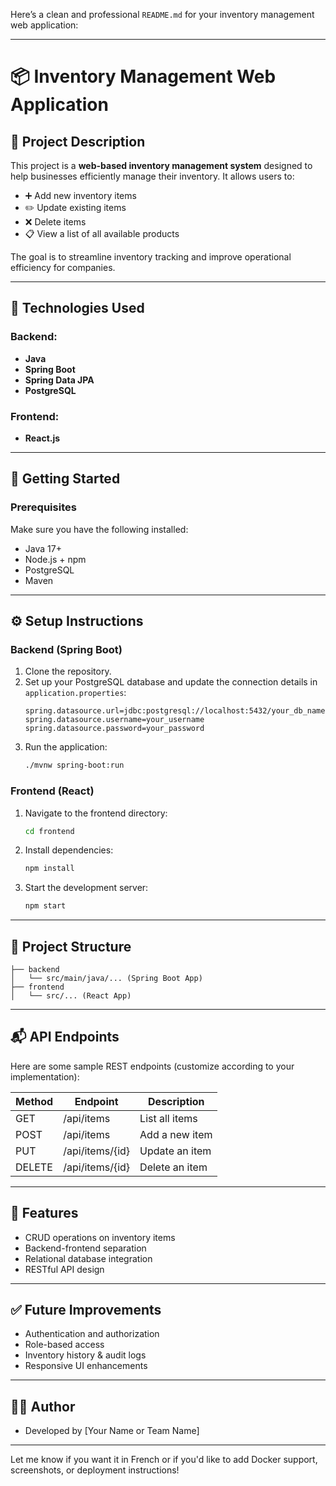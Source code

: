 Here’s a clean and professional `README.md` for your inventory management web application:

---

# 📦 Inventory Management Web Application

## 📝 Project Description

This project is a **web-based inventory management system** designed to help businesses efficiently manage their inventory. It allows users to:

- ➕ Add new inventory items  
- ✏️ Update existing items  
- ❌ Delete items  
- 📋 View a list of all available products  

The goal is to streamline inventory tracking and improve operational efficiency for companies.

---

## 🧰 Technologies Used

### Backend:
- **Java**
- **Spring Boot**
- **Spring Data JPA**
- **PostgreSQL**

### Frontend:
- **React.js**

---

## 🚀 Getting Started

### Prerequisites
Make sure you have the following installed:
- Java 17+
- Node.js + npm
- PostgreSQL
- Maven

---

## ⚙️ Setup Instructions

### Backend (Spring Boot)
1. Clone the repository.
2. Set up your PostgreSQL database and update the connection details in `application.properties`:
   ```properties
   spring.datasource.url=jdbc:postgresql://localhost:5432/your_db_name
   spring.datasource.username=your_username
   spring.datasource.password=your_password
   ```
3. Run the application:
   ```bash
   ./mvnw spring-boot:run
   ```

### Frontend (React)
1. Navigate to the frontend directory:
   ```bash
   cd frontend
   ```
2. Install dependencies:
   ```bash
   npm install
   ```
3. Start the development server:
   ```bash
   npm start
   ```

---

## 📁 Project Structure

```
├── backend
│   └── src/main/java/... (Spring Boot App)
├── frontend
│   └── src/... (React App)
```

---

## 📬 API Endpoints

Here are some sample REST endpoints (customize according to your implementation):

| Method | Endpoint            | Description             |
|--------|---------------------|-------------------------|
| GET    | /api/items          | List all items          |
| POST   | /api/items          | Add a new item          |
| PUT    | /api/items/{id}     | Update an item          |
| DELETE | /api/items/{id}     | Delete an item          |

---

## 📌 Features

- CRUD operations on inventory items
- Backend-frontend separation
- Relational database integration
- RESTful API design

---

## ✅ Future Improvements

- Authentication and authorization
- Role-based access
- Inventory history & audit logs
- Responsive UI enhancements

---

## 🧑‍💻 Author

- Developed by [Your Name or Team Name]

---

Let me know if you want it in French or if you'd like to add Docker support, screenshots, or deployment instructions!

